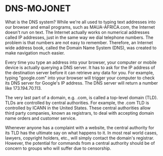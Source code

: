 # DNS-MOJONET

What is the DNS system?
While we're all used to typing text addresses into our browser and email programs, such as MAUA-AFRICA.com, the Internet doesn't run on text. The Internet actually works on numerical addresses called IP addresses, just in the same way we dial telephone numbers. The problem is that numbers are not easy to remember. Therefore, an Internet wide address book, called the Domain Name System (DNS), was created to make navigation much easier.

Every time you type an address into your browser, your computer or mobile device is actually querying a DNS server. It has to ask for the IP address of the destination server before it can retrieve any data for you. For example, typing "google.com" into your browser will trigger your computer to check its DNS server for Google's IP address. The DNS server will return a number like 173.194.70.113.

The very last part of a domain, e.g. .com, is called a top-level domain (TLD). TLDs are controlled by central authorities. For example, the .com TLD is controlled by ICANN in the United States. These central authorities allow third party companies, known as registrars, to deal with accepting domain name orders and customer service.

Whenever anyone has a complaint with a website, the central authority for its TLD has the ultimate say on what happens to it. In most real world cases, lawyers, copyright holders, etc., will simply contact the domain's registrar. However, the potential for commands from a central authority should be of concern to groups who will suffer due to censorship.
